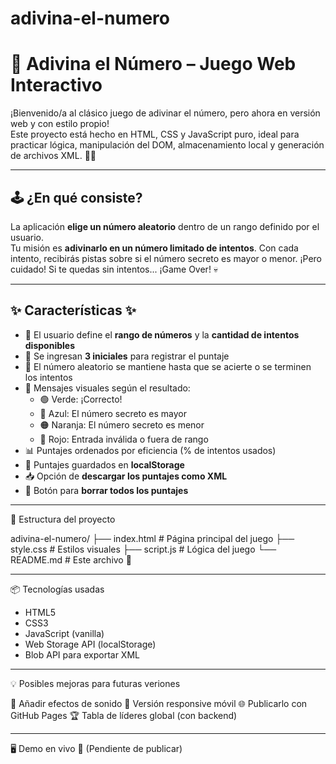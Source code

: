 # adivina-el-numero
# 🎯 Adivina el Número – Juego Web Interactivo

¡Bienvenido/a al clásico juego de adivinar el número, pero ahora en versión web y con estilo propio!  
Este proyecto está hecho en HTML, CSS y JavaScript puro, ideal para practicar lógica, manipulación del DOM, almacenamiento local y generación de archivos XML. 🧠💡

---

## 🕹️ ¿En qué consiste?

La aplicación **elige un número aleatorio** dentro de un rango definido por el usuario.  
Tu misión es **adivinarlo en un número limitado de intentos**. Con cada intento, recibirás pistas sobre si el número secreto es mayor o menor. ¡Pero cuidado! Si te quedas sin intentos... ¡Game Over! 💀

---

## ✨ Características ✨

- 🔢 El usuario define el **rango de números** y la **cantidad de intentos disponibles**
- 👤 Se ingresan **3 iniciales** para registrar el puntaje
- 🎯 El número aleatorio se mantiene hasta que se acierte o se terminen los intentos
- 💬 Mensajes visuales según el resultado:
  - 🟢 Verde: ¡Correcto!
  - 🔵 Azul: El número secreto es mayor
  - 🟠 Naranja: El número secreto es menor
  - 🔴 Rojo: Entrada inválida o fuera de rango
- 📊 Puntajes ordenados por eficiencia (% de intentos usados)
- 💾 Puntajes guardados en **localStorage**
- 📥 Opción de **descargar los puntajes como XML**
- 🧼 Botón para **borrar todos los puntajes**

---

📁 Estructura del proyecto

adivina-el-numero/
├── index.html         # Página principal del juego
├── style.css          # Estilos visuales
├── script.js          # Lógica del juego
└── README.md          # Este archivo 📝

---

📦 Tecnologías usadas
- HTML5
- CSS3
- JavaScript (vanilla)
- Web Storage API (localStorage)
- Blob API para exportar XML

---

💡 Posibles mejoras para futuras veriones

🎵 Añadir efectos de sonido
📱 Versión responsive móvil
🌐 Publicarlo con GitHub Pages
🏆 Tabla de líderes global (con backend)

---

🖥️ Demo en vivo
📌 (Pendiente de publicar)

